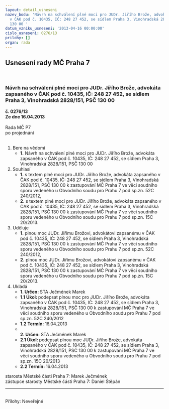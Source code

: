 ```yaml
---
layout: detail_usneseni
nazev_bodu: 'Návrh na schválení plné moci pro JUDr. Jiřího Brože, advokáta zapsaného
  v ČAK pod č. 10435, IČ: 248 27 452, se sídlem Praha 3, Vinohradská 2828/151, PSČ
  130 00 '
datum_vzniku_usneseni: '2013-04-16 00:00:00'
cislo_usneseni: 0276/13
prilohy: []
organ: rada
---
```

<div id="ucUsn_pList" class="usn">
	<span><h2>Usnesení rady MČ Praha 7 </h2>
<br></span><div class="standBody">
<span><h3>Návrh na schválení plné moci pro JUDr. Jiřího Brože, advokáta zapsaného v ČAK pod č. 10435, IČ: 248 27 452, se sídlem Praha 3, Vinohradská 2828/151, PSČ 130 00 </h3></span><div class="center">
		<strong>č. 0276/13</strong><br>
	</div>
<div class="center">
		<strong>Ze dne 16.04.2013</strong><br><br>
	</div>Rada MČ P7<br> po projednání<br><br><ol>
<li>Bere na vědomí<ul><li>
<strong>1.</strong> Návrh na schválení plné moci pro JUDr. Jiřího Brože, advokáta zapsaného v ČAK pod č. 10435, IČ: 248 27 452, se sídlem Praha 3, Vinohradská 2828/151, PSČ 130 00 </li></ul>
</li>
<li>Souhlasí<ul>
<li>
<strong>1.</strong> s textem plné moci pro JUDr. Jiřího Brože, advokáta zapsaného v ČAK pod č. 10435, IČ: 248 27 452, se sídlem Praha 3, Vinohradská 2828/151, PSČ 130 00  k zastupování MČ Praha 7 ve věci soudního sporu vedeného u Obvodního soudu pro Prahu 7 pod sp.zn. 52C 240/2012, </li>
<li>
<strong>2.</strong> s textem plné moci pro JUDr. Jiřího Brože, advokáta zapsaného v ČAK pod č. 10435, IČ: 248 27 452, se sídlem Praha 3, Vinohradská 2828/151, PSČ 130 00  k zastupování MČ Praha 7 ve věci soudního sporu vedeného u Obvodního soudu pro Prahu 7 pod sp.zn. 15C 20/2013.</li>
</ul>
</li>
<li>Uděluje<ul>
<li>
<strong>1.</strong> plnou moc JUDr. Jiřímu  Brožovi, advokátovi zapsanému v ČAK pod č. 10435, IČ: 248 27 452, se sídlem Praha 3, Vinohradská 2828/151, PSČ 130 00  k zastupování MČ Praha 7 ve věci soudního sporu vedeného u Obvodního soudu pro Prahu 7 pod sp.zn. 52C 240/2012,</li>
<li>
<strong>2.</strong> plnou moc JUDr. Jiřímu  Brožovi, advokátovi zapsanému v ČAK pod č. 10435, IČ: 248 27 452, se sídlem Praha 3, Vinohradská 2828/151, PSČ 130 00  k zastupování MČ Praha 7 ve věci soudního sporu vedeného u Obvodního soudu pro Prahu 7 pod sp.zn. 15C 20/2013.</li>
</ul>
</li>
<li>Ukládá<ul>
<li>
<strong>1. Určen: </strong>STA Ječmének Marek</li>
<li>
<strong>1.1 Úkol: </strong>podepsat plnou moc pro JUDr. Jiřího Brože, advokáta zapsaného v ČAK pod č. 10435, IČ: 248 27 452, se sídlem Praha 3, Vinohradská 2828/151, PSČ 130 00  k zastupování MČ Praha 7 ve věci soudního sporu vedeného u Obvodního soudu pro Prahu 7 pod sp.zn. 52C 240/2012</li>
<li>
<strong>1.2 Termín: </strong>16.04.2013</li>
<li>
<strong><br>2. Určen: </strong>STA Ječmének Marek</li>
<li>
<strong>2.1 Úkol: </strong>podepsat plnou moc JUDr. Jiřího Brože, advokáta zapsaného v ČAK pod č. 10435, IČ: 248 27 452, se sídlem Praha 3, Vinohradská 2828/151, PSČ 130 00  k zastupování MČ Praha 7 ve věci soudního sporu vedeného u Obvodního soudu pro Prahu 7 pod sp.zn. 15C 20/2013 </li>
<li>
<strong>2.2 Termín: </strong>16.04.2013</li>
</ul>
</li>
</ol>starosta Městské části Praha 7: Marek Ječmének<br>zástupce starosty Městské části Praha 7: Daniel Štěpán <hr>
<br>Přílohy: Neveřejné</div>
</div>